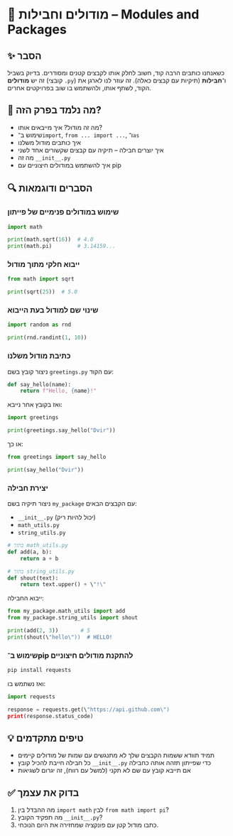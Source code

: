 # 📘 מודולים וחבילות – Modules and Packages

## ✨ הסבר

כשאנחנו כותבים הרבה קוד, חשוב לחלק אותו לקבצים קטנים ומסודרים. בדיוק בשביל זה יש **מודולים** (קובצי `.py`) ו־**חבילות** (תיקיות עם קבצים כאלה). זה עוזר לנו לארגן את הקוד, לשתף אותו, ולהשתמש בו שוב בפרויקטים אחרים.

## 🧠 מה נלמד בפרק הזה?
- מה זה מודול? איך מייבאים אותו?
- שימוש ב־`import`, `from ... import ...`, ו־`as`
- איך כותבים מודול משלנו
- איך יוצרים חבילה – תיקיה עם קבצים שקשורים אחד לשני
- מה זה `__init__.py`
- איך להשתמש במודולים חיצוניים עם pip

## 🔍 הסברים ודוגמאות

### שימוש במודולים פנימיים של פייתון
```python
import math

print(math.sqrt(16))  # 4.0
print(math.pi)        # 3.14159...
````

### ייבוא חלקי מתוך מודול

```python
from math import sqrt

print(sqrt(25))  # 5.0
```

### שינוי שם למודול בעת הייבוא

```python
import random as rnd

print(rnd.randint(1, 10))
```

### כתיבת מודול משלנו

ניצור קובץ בשם `greetings.py` עם הקוד:

```python
def say_hello(name):
    return f"Hello, {name}!"
```

ואז בקובץ אחר נייבא:

```python
import greetings

print(greetings.say_hello("Dvir"))
```

או כך:

```python
from greetings import say_hello

print(say_hello("Dvir"))
```

### יצירת חבילה

ניצור תיקיה בשם `my_package` עם הקבצים הבאים:

* `__init__.py` (יכול להיות ריק)
* `math_utils.py`
* `string_utils.py`

```python
# בתוך math_utils.py
def add(a, b):
    return a + b
```

```python
# בתוך string_utils.py
def shout(text):
    return text.upper() + \"!\"
```

ייבוא החבילה:

```python
from my_package.math_utils import add
from my_package.string_utils import shout

print(add(2, 3))       # 5
print(shout(\"hello\"))  # HELLO!
```

### שימוש ב־pip להתקנת מודולים חיצוניים

```bash
pip install requests
```

ואז נשתמש בו:

```python
import requests

response = requests.get(\"https://api.github.com\")
print(response.status_code)
```

## 💡 טיפים מתקדמים

* תמיד תוודא ששמות הקבצים שלך לא מתנגשים עם שמות של מודולים קיימים
* כל חבילה חייבת להכיל קובץ `__init__.py` כדי שפייתון תזהה אותה כחבילה
* אם תייבא קובץ עם שם לא תקני (למשל עם רווח), זה יגרום לשגיאות

## ✅ בדוק את עצמך

1. מה ההבדל בין `import math` לבין `from math import pi`?
2. מה תפקיד הקובץ `__init__.py`?
3. כתבו מודול קטן עם פונקציה שמחזירה את היום הנוכחי.
